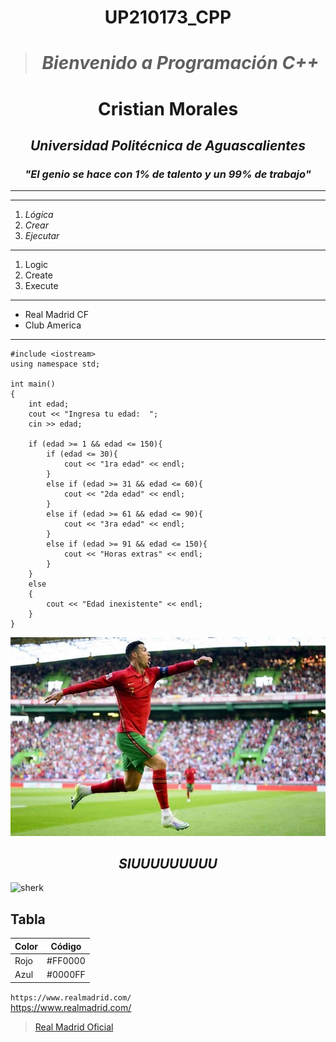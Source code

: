 # <center>UP210173_CPP  </center>
> # <center> _**Bienvenido a Programación C++**_  </center>

 # <center>  **Cristian Morales**  </center>
## <center> _**Universidad Politécnica de Aguascalientes**_  </center>
### <center>*"El genio se hace con 1% de talento y un 99% de trabajo"*  </center>
---  
***  
1. *Lógica*
2. *Crear*
3. *Ejecutar*  

---  
<ol>
<li>Logic</li>
<li>Create</li>
<li>Execute</li>
</ol>  

***  
* Real Madrid CF
* Club America  
***  
```
#include <iostream>
using namespace std;

int main()
{
    int edad;
    cout << "Ingresa tu edad:  ";
    cin >> edad;

    if (edad >= 1 && edad <= 150){
        if (edad <= 30){
            cout << "1ra edad" << endl;
        }
        else if (edad >= 31 && edad <= 60){
            cout << "2da edad" << endl;
        }
        else if (edad >= 61 && edad <= 90){
            cout << "3ra edad" << endl;
        }
        else if (edad >= 91 && edad <= 150){
            cout << "Horas extras" << endl;
        }
    }
    else
    {
        cout << "Edad inexistente" << endl;
    }
}  
```
![Mi meta es igual que la del bicho](/U1/Imagenes/cr7.jpg)  

##  <center>*SIUUUUUUUUU*  </center>  

<div aling="center">
<img alt="sherk" src='U1/Imagenes/mark.jpg' width='400'>
</div>  


## Tabla  
| Color | Código |  
| ----- | ------- |  
| Rojo  | #FF0000 |  
| Azul  | #0000FF |  

`https://www.realmadrid.com/`  
https://www.realmadrid.com/
>[Real Madrid Oficial](https://www.realmadrid.com/)
